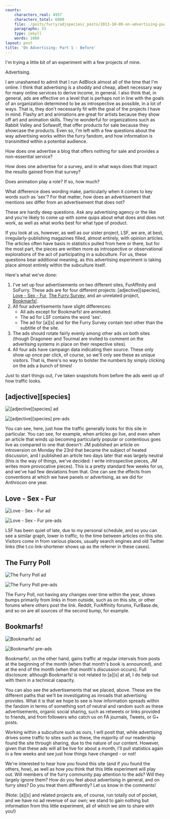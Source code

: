 ```yaml
---
counts:
    characters_real: 4957
    characters_total: 6080
    file: ./posts/furry/adjspecies/_posts/2013-10-09-on-advertising-part-1.markdown
    paragraphs: 33
    type: jekyll
    words: 1080
layout: post
title: 'On Advertising: Part 1 - Before'
---
```


I'm trying a little bit of an experiment with a few projects of mine.

Advertising.

I am unashamed to admit that I run AdBlock almost all of the time that I'm
online.  I think that advertising is a shoddy and cheap, albeit necessary way
for many online services to derive income, in general.  I also think that, in
general, ads are effective on a level that is perhaps not in line with the goals
of an organization determined to be as introspective as possible, in a lot of
ways.  That is, they don't necessarily fit with the goal of the projects I have
in mind.  Flashy art and animations are great for artists because they show off
art and animation skills.  They're wonderful for organizations such as Rabbit
Valley and Sofawolf, that offer products for sale because they showcase the
products.  Even so, I'm left with a few questions about the way advertising
works within the furry fandom, and how information is transmitted within a
potential audience.

How does one advertise a blog that offers nothing for sale and provides a
non-essential service?

How does one advertise for a survey, and in what ways does that impact the
results gained from that survey?

Does animation play a role?  If so, how much?

What difference does wording make, particularly when it comes to key words such
as 'sex'?  For that matter, how does an advertisement that mentions sex differ
from an advertisement that does not?

These are hardly deep questions.  Ask any advertising agency or the like and
you're likely to come up with some quips about what does and does not work, as
well as what works best for what type of product.

If you look at us, however, as well as our sister project, LSF, we are, at best,
irregularly-publishing magazines filled, almost entirely, with opinion articles.
The articles often have basis in statistics pulled from here or there, but for
the most part, the pieces are written more as introspective or observational
explorations of the act of participating in a subculture.  For us, these
questions bear additional meaning, as this advertising experiment is taking
place almost entirely within the subculture itself.

Here's what we've done:

1. I've set up four advertisements on two different sites, FurAffinity and
SoFurry.  These ads are for four different projects: \[adjective\]\[species\],
[Love - Sex - Fur][lsf], [The Furry Survey][fp], and an unrelated project,
[Bookmarfs!][marfs].
2. All four advertisements have slight differences:
    * All ads except for Bookmarfs! are animated.
    * The ad for LSF contains the word 'sex'.
    * The ad for \[a\]\[s\] and for the Furry Survey contain text other than
      the subtitle of the site.  
3. The ads should rotate fairly evenly among other ads on both sites (though
Dragoneer and Tourmal are invited to comment on the advertising systems in place
on their respective sites).
4. All four ads have campaign data indicating their source.  These only show up
once per click, of course, so we'll only see these as unique visitors.  That is,
there's no way to bolster the numbers by simply clicking on the ads a bunch of
times!

Just to start things out, I've taken snapshots from before the ads went up of
how traffic looks.

## \[adjective\]\[species\]

![\[adjective\]\[species\] ad](/assets/furry/ads/adjspecies.gif)

![\[adjective\]\[species\] pre-ads](/assets/furry/ads/as-preads.png)

You can see, here, just how the traffic generally looks for this site in
particular.  You can see, for example, when articles go live, and even when an
article that winds up becoming particularly popular or contentious goes live as
compared to one that doesn't: JM published an article on introversion on Monday
the 23rd that became the subject of heated discussion, and I published an
article two days later that was largely neutral (this is the way of things,
we've decided: I write introspective pieces, JM writes more provocative pieces).
This is a pretty standard few weeks for us, and we've had few deviations from
that.  One can see the effects from conventions at which we have panels or
advertising, as we did for Anthrocon one year.

## Love - Sex - Fur

![Love - Sex - Fur ad](/assets/furry/ads/lovesexfur.gif)

![Love - Sex - Fur pre-ads](/assets/furry/ads/lsf-preads.png)

LSF has been quiet of late, due to my personal schedule, and so you can see a
similar graph, lower in traffic, to the time between articles on this site.
Visitors come in from various places, usually search engines and old Twitter
links (the t.co link-shortener shows up as the referrer in these cases).

## The Furry Poll

![The Furry Poll ad](/assets/furry/ads/furrypoll.gif)

![The Furry Poll pre-ads](/assets/furry/ads/furrypoll-preads.png)

The Furry Poll, not having any changes over time within the year, shows bumps
primarily from links in from outside, such as on this site, or other forums
where others post the link.  Reddit, FurAffinity forums, FurBase.de, and so on
are all sources of the second bump, for example.

## Bookmarfs!

![Bookmarfs! ad](/assets/furry/ads/bookmarfs.png)

![Bookmarfs! pre-ads](/assets/furry/ads/bookmarfs-preads.png)

Bookmarfs!, on the other hand, gains traffic at regular intervals from posts at
the beginning of the month (when that month's book is announced), and at the end
of the month (when that month's discussion occurs).  Full disclosure: although
Bookmarfs! is not related to \[a\]\[s\] at all, I do help out with them in a
technical capacity.

You can also see the advertisements that we placed, above.  These are the
different paths that we'll be investigating as inroads that advertising
provides.  What it is that we hope to see is how information spreads within the
fandom in terms of something sort of neutral and random such as these
advertisements, organic social sharing, such as retweets or links provided to
friends, and from followers who catch us on FA journals, Tweets, or G+ posts.

Working within a subculture such as ours, I will posit that, while advertising
drives some traffic to sites such as these, the majority of our readership found
the site through sharing, due to the nature of our content.  However, given that
these ads will all be live for about a month, I'll pull statistics again in a
few weeks and see just how things have changed - or not!

We're interested to hear how you found this site (and if you found the others,
how), as well as how *you* think that this little experiment will play out. Will
members of the furry community pay attention to the ads?  Will they largely
ignore them?  How do you feel about advertising in general, and on furry sites?
Do you treat them differently?  Let us know in the comments!

(Note: \[a\]\[s\] and related projects are, of course, run totally out of
pocket, and we have no ad revenue of our own; we stand to gain nothing but
information from this little experiment, all of which we aim to share with you!)

[marfs]: http://bookmarfs.com "Bookmarfs!"
[lsf]: http://lovesexfur.com "Love - Sex - Fur"
[fp]: http://furrypoll.com "The Furry Poll"
